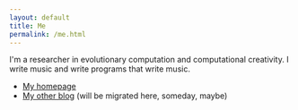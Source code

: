```yaml
---
layout: default
title: Me
permalink: /me.html
---
```



I'm a researcher in evolutionary computation and computational
creativity. I write music and write programs that write music.

* [My homepage](http://www.skynet.ie/~jmmcd)
* [My other blog](http://a4.posterous.com) (will be migrated here,
  someday, maybe)
